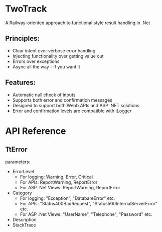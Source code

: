 # TwoTrack
A Railway-oriented approach to functional style result handling in .Net

## Principles:
- Clear intent over verbose error handling
- Injecting functionality over getting value out
- Errors over exceptions
- Async all the way - if you want it

## Features:
- Automatic null check of inputs
- Supports both error and confirmation messages
- Designed to support both Webb APIs and ASP .NET solutions
- Error and confirmation levels are compatible with ILogger
 
# API Reference
## TtError 
parameters:
- ErrorLevel
  - For logging: Warning, Error, Critical
  - For APIs: ReportWarning, ReportError
  - For ASP .Net Views: ReportWarning, ReportError
- Category
  - For logging: "Exception", "DatabareError" etc. 
  - For APIs: "Status400BadRequest",  "Status500InternalServerError" etc. 
  - For ASP .Net Views: "UserName", "Telephone", "Password" etc.
- Description
- StackTrace

